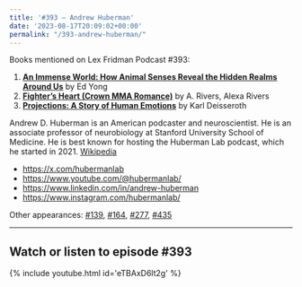```yaml
---
title: '#393 – Andrew Huberman'
date: '2023-08-17T20:09:02+00:00'
permalink: "/393-andrew-huberman/"
---
```


Books mentioned on Lex Fridman Podcast #393:

1. <b><a href="https://amzn.to/47yHaaj" target="_blank" rel="sponsored noopener noreferrer">An Immense World: How Animal Senses Reveal the Hidden Realms Around Us</a></b> by Ed Yong
2. <b><a href="https://amzn.to/3E3ZBpP" target="_blank" rel="sponsored noopener noreferrer">Fighter’s Heart (Crown MMA Romance)</a></b> by A. Rivers, Alexa Rivers
3. <b><a href="https://amzn.to/45dnmHY" target="_blank" rel="sponsored noopener noreferrer">Projections: A Story of Human Emotions</a></b> by Karl Deisseroth

Andrew D. Huberman is an American podcaster and neuroscientist. He is an associate professor of neurobiology at Stanford University School of Medicine. He is best known for hosting the Huberman Lab podcast, which he started in 2021. <a href="https://en.wikipedia.org/wiki/Andrew_D._Huberman" target="_blank">Wikipedia</a>

- <a href="https://x.com/hubermanlab" target="_blank">https://x.com/hubermanlab</a>
- <a href="https://www.youtube.com/@hubermanlab/" target="_blank">https://www.youtube.com/@hubermanlab/</a>
- <a href="https://www.linkedin.com/in/andrew-huberman" target="_blank">https://www.linkedin.com/in/andrew-huberman</a>
- <a href="https://www.instagram.com/hubermanlab/" target="_blank">https://www.instagram.com/hubermanlab/</a>

Other appearances: [\#139](/139-andrew-huberman/), [\#164](/164-andrew-huberman/), [\#277](/277-andrew-huberman/), [\#435](/435-andrew-huberman/)

- - - - - -

## Watch or listen to episode #393

{% include youtube.html id='eTBAxD6lt2g' %}